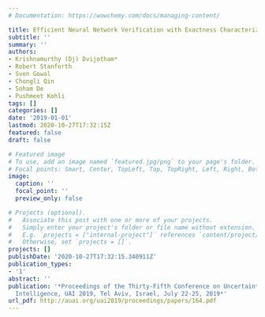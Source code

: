 ```yaml
---
# Documentation: https://wowchemy.com/docs/managing-content/

title: Efficient Neural Network Verification with Exactness Characterization
subtitle: ''
summary: ''
authors:
- Krishnamurthy (Dj) Dvijotham*
- Robert Stanforth
- Sven Gowal
- Chongli Qin
- Soham De
- Pushmeet Kohli
tags: []
categories: []
date: '2019-01-01'
lastmod: 2020-10-27T17:32:15Z
featured: false
draft: false

# Featured image
# To use, add an image named `featured.jpg/png` to your page's folder.
# Focal points: Smart, Center, TopLeft, Top, TopRight, Left, Right, BottomLeft, Bottom, BottomRight.
image:
  caption: ''
  focal_point: ''
  preview_only: false

# Projects (optional).
#   Associate this post with one or more of your projects.
#   Simply enter your project's folder or file name without extension.
#   E.g. `projects = ["internal-project"]` references `content/project/deep-learning/index.md`.
#   Otherwise, set `projects = []`.
projects: []
publishDate: '2020-10-27T17:32:15.340911Z'
publication_types:
- '1'
abstract: ''
publication: '*Proceedings of the Thirty-Fifth Conference on Uncertainty in Artificial
  Intelligence, UAI 2019, Tel Aviv, Israel, July 22-25, 2019*'
url_pdf: http://auai.org/uai2019/proceedings/papers/164.pdf
---
```

